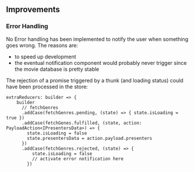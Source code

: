 ## Improvements

### Error Handling

No Error handling has been implemented to notify the user when something goes wrong. The reasons are:
- to speed up development
- the eventual notification component would probably never trigger since the movie database is pretty stable

The rejection of a promise triggered by a thunk (and loading status) could have been processed in the store:

```
extraReducers: builder => {
    builder
      // fetchGenres
      .addCase(fetchGenres.pending, (state) => { state.isLoading = true })
      .addCase(fetchGenes.fulfilled, (state, action: PayloadAction<IPresentersData>) => {
        state.isLoading = false
        state.presentersData = action.payload.presenters
      })
      .addCase(fetchGenres.rejected, (state) => { 
          state.isLoading = false
          // activate error notification here
        })
```